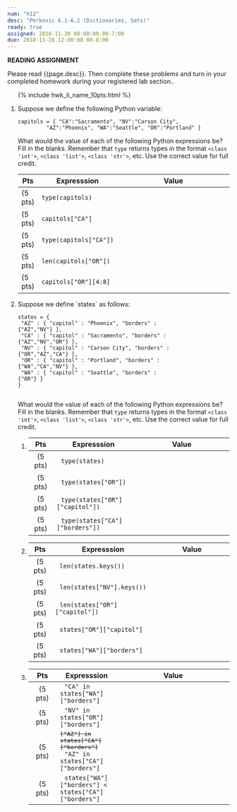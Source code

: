 ```yaml
---
num: "h12"
desc: "Perkovic 6.1-6.2 (Dictionaries, Sets)"
ready: true
assigned: 2018-11-20 08:00:00.00-7:00
due: 2018-11-28 12:00:00.00-8:00
---
```


<b>READING ASSIGNMENT</b>

Please read {{page.desc}}.  Then complete these problems and turn in your completed homework during your registered lab section..


<style>

div.whatValue * td:last-of-type {
   width: 25em; height: 3.0em;
}

</style>


<ol>

{% include hwk_li_name_10pts.html %}

<li markdown="1"> Suppose we define the following Python variable:

```
capitols = { "CA":"Sacramento", "NV":"Carson City",
	     "AZ":"Phoenix", "WA":"Seattle", "OR":"Portland" }
```	     

What would the value of each of the following Python expressions be?  Fill
in the blanks.  Remember that `type` returns types in the format `<class 'int'>`,
`<class 'list'>`, `<class 'str'>`, etc.  Use the correct value for full credit.

<div class="whatValue">

|Pts|Expresssion|Value|
|---|-----------|-----|
| (5 pts) | `type(capitols)`| |
| (5 pts) | `capitols["CA"]` | |
| (5 pts) | `type(capitols["CA"])` | |
| (5 pts) | `len(capitols["OR"])`| |
| (5 pts) | `capitols["OR"][4:8]`| |


</div>

<div class="pagebreak">
</div>


</li>

<li style="margin-bottom:6em; " markdown="1"> Suppose we define `states` as follows:


<div style="width: 75%;" markdown="1">

```
states = {
 "AZ" : { "capitol" : "Phoenix", "borders" : {"AZ","NV"} },
 "CA" : { "capitol" : "Sacramento", "borders" : {"AZ","NV","OR"} },
 "NV" : { "capitol" : "Carson City", "borders" : {"OR","AZ","CA"} },
 "OR" : { "capitol" : "Portland", "borders" : {"WA","CA","NV"} },
 "WA" : { "capitol" : "Seattle", "borders" : {"OR"} }
}


```

</div>


What would the value of each of the following Python expressions be?  Fill
in the blanks.  Remember that `type` returns types in the format `<class 'int'>`,
`<class 'list'>`, `<class 'str'>`, etc.  Use the correct value for full credit.

<style>

li.whatValue2 * td code {   margin: 0px 10px 0px 10px; width:25em;}
li.whatValue2 * td:first-of-type {   width: 3em; height: 3.0em; text-align:center;}
li.whatValue2 * td:last-of-type {   width: 20em; height: 3.0em;}

li.whatValue3 * td code {   margin: 0px 10px 0px 10px; width:40em;}
li.whatValue3 * td:first-of-type {   width: 3em; height: 3.0em; text-align:center;}
li.whatValue3 * td:last-of-type {   width: 15em; height: 3.0em;}

</style>


<ol>

<li markdown="1" class="whatValue2">

|Pts|Expresssion|Value|
|---|-----------|-----|
| (5 pts) | `type(states)`| |
| (5 pts) | `type(states["OR"])` | |
| (5 pts) | `type(states["OR"]["capitol"])` | |
| (5 pts) | `type(states["CA"]["borders"])` | |

</li>


<li markdown="1" class="whatValue2">

|Pts|Expresssion|Value|
|---|-----------|-----|
| (5 pts) | `len(states.keys())`| |
| (5 pts) | `len(states["NV"].keys())`| |
| (5 pts) | `len(states["OR"]["capitol"])` | |
| (5 pts) | `states["OR"]["capitol"]` | |
| (5 pts) | `states["WA"]["borders"]` | |

</li>

<li markdown="1" class="whatValue3">

|Pts|Expresssion|Value|
|---|-----------|-----|
| (5 pts) | `"CA" in states["WA"]["borders"]` | |
| (5 pts) | `"NV" in states["OR"]["borders"]` | |
| (5 pts) | <tt><s markdown="1">["AZ"] in states["CA"]["borders"]</s></tt><br>`"AZ" in states["CA"]["borders"]`  | |
| (5 pts) | `states["WA"]["borders"] < states["CA"]["borders"]` | |

</li>


</ol>

</li>

</ol>
